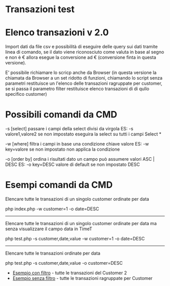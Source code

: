 # Transazioni test

# Elenco transazioni v 2.0

Import dati da file csv e possibilità di eseguire delle query sui dati tramite linea di comando, se il dato viene riconosciuto come valuta in base al segno e non è € allora esegue la conversione ad € (conversione finta in questa versione).

E' possibile richiamare lo scricp anche da Browser (in questa versione la chiamata da Browser a un set ridotto di funzioni, chiamando lo script senza parametri restituisce un l'elenco delle transazioni ragruppate per customer, se si passa il parametro filter restituisce elenco transazioni di di qullo specifico customer)

# Possibili comandi da CMD

 -s [select] passare i campi della select divisi da virgola ES: -s valore1,valore2  se non impostato eseguira la select su tutti i campi Select *
 
 -w [where]  filtra i campi in base una condizione  chiave valore ES: -w key=valore se non impostato non applica la condizione 
 
 -o [order by] ordina i risultati dato un campo può assumere valori ASC | DESC ES: -o key=DESC valore di default se non impostato DESC

# Esempi comandi da CMD
Elencare tutte le transazioni di un singolo customer ordinate per data

php index.php -w customer=1 -o date=DESC

--------------------------------------------------------------------------------------------------------------

Elencare tutte le transazioni di un singolo customer ordinate per data ma senza visualizzare il campo data in TimeT

php test.php -s customer,date,value  -w customer=1 -o date=DESC

--------------------------------------------------------------------------------------------------------------
Elencare tutte le transazioni ordinate per data

php test.php -s customer,date,value  -o customer=DESC






* [Esempio con filtro](https://www.alessandrogiansante.com/test/transazioni/?filter=2) - tutte le transazioni del Customer 2
* [Esempio senza filtro](https://www.alessandrogiansante.com/test/transazioni/) - tutte le transazioni ragruppate per Customer 
